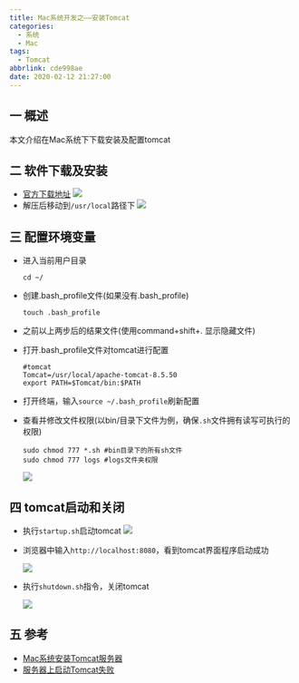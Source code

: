 ```yaml
---
title: Mac系统开发之——安装Tomcat
categories:
  - 系统
  - Mac
tags:
  - Tomcat
abbrlink: cde998ae
date: 2020-02-12 21:27:00
---
```

## 一 概述

本文介绍在Mac系统下下载安装及配置tomcat

<!--more-->

## 二 软件下载及安装

* [官方下载地址][1]
![][11]
* 解压后移动到`/usr/local`路径下
![][12]

## 三 配置环境变量
* 进入当前用户目录

  `cd ~/`

* 创建.bash_profile文件(如果没有.bash_profile)

  `touch .bash_profile`

* 之前以上两步后的结果文件(使用command+shift+. 显示隐藏文件)
  
* 打开.bash_profile文件对tomcat进行配置

  ```
  #tomcat
  Tomcat=/usr/local/apache-tomcat-8.5.50
  export PATH=$Tomcat/bin:$PATH
  ```


* 打开终端，输入`source ~/.bash_profile`刷新配置

* 查看并修改文件权限(以bin/目录下文件为例，确保`.sh`文件拥有读写可执行的权限)

  ```
  sudo chmod 777 *.sh #bin目录下的所有sh文件
  sudo chmod 777 logs #logs文件夹权限
  ```
  ![][13]
## 四 tomcat启动和关闭
* 执行`startup.sh`启动tomcat
  ![][14]
  
* 浏览器中输入`http://localhost:8080`，看到tomcat界面程序启动成功

  ![][15]
  
* 执行`shutdown.sh`指令，关闭tomcat

  ![][16]
## 五 参考

* [Mac系统安装Tomcat服务器](https://www.cnblogs.com/PyKK2019/p/10527296.html)
* [服务器上启动Tomcat失败][2]



[1]:https://tomcat.apache.org/download-90.cgi
[2]:https://blog.csdn.net/wangxinyao1997/article/details/89509861



[11]:https://cdn.staticaly.com/gh/PGzxc/CDN/master/blog-image/tomcat-page-downloadpng.png
[12]:https://cdn.staticaly.com/gh/PGzxc/CDN/master/blog-image/tomcat-unzip-mv-library.png
[13]:https://cdn.staticaly.com/gh/PGzxc/CDN/master/blog-image/tomcat-folder-quanxian-before.png
[14]:https://cdn.staticaly.com/gh/PGzxc/CDN/master/blog-image/tomcat-terminal-startup.png
[15]:https://cdn.staticaly.com/gh/PGzxc/CDN/master/blog-image/tomcat-start-webview.png
[16]:https://cdn.staticaly.com/gh/PGzxc/CDN/master/blog-image/tomcat-terminal-shutdown.png

